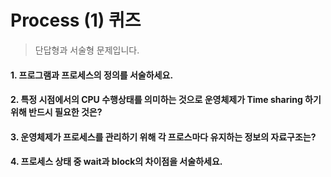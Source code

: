 # Process (1) 퀴즈
> 단답형과 서술형 문제입니다.


#### 1. 프로그램과 프로세스의 정의를 서술하세요.

#### 2. 특정 시점에서의 CPU 수행상태를 의미하는 것으로 운영체제가 Time sharing 하기 위해 반드시 필요한 것은?

#### 3. 운영체제가 프로세스를 관리하기 위해 각 프로스마다 유지하는 정보의 자료구조는?

#### 4. 프로세스 상태 중 wait과 block의 차이점을 서술하세요.
